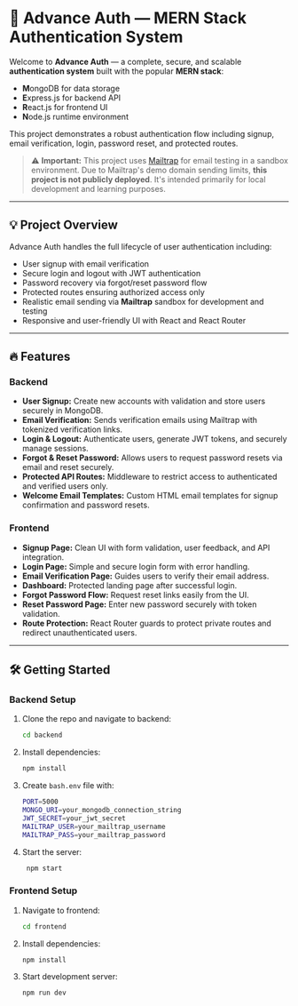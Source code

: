 # 🚀 Advance Auth — MERN Stack Authentication System

Welcome to **Advance Auth** — a complete, secure, and scalable **authentication system** built with the popular **MERN stack**:

- **M**ongoDB for data storage
- **E**xpress.js for backend API
- **R**eact.js for frontend UI
- **N**ode.js runtime environment

This project demonstrates a robust authentication flow including signup, email verification, login, password reset, and protected routes.

> ⚠️ **Important:** This project uses [Mailtrap](https://mailtrap.io/) for email testing in a sandbox environment. Due to Mailtrap's demo domain sending limits, **this project is not publicly deployed**. It's intended primarily for local development and learning purposes.

---

## 💡 Project Overview

Advance Auth handles the full lifecycle of user authentication including:

- User signup with email verification
- Secure login and logout with JWT authentication
- Password recovery via forgot/reset password flow
- Protected routes ensuring authorized access only
- Realistic email sending via **Mailtrap** sandbox for development and testing
- Responsive and user-friendly UI with React and React Router

---

## 🔥 Features

### Backend

- **User Signup:** Create new accounts with validation and store users securely in MongoDB.
- **Email Verification:** Sends verification emails using Mailtrap with tokenized verification links.
- **Login & Logout:** Authenticate users, generate JWT tokens, and securely manage sessions.
- **Forgot & Reset Password:** Allows users to request password resets via email and reset securely.
- **Protected API Routes:** Middleware to restrict access to authenticated and verified users only.
- **Welcome Email Templates:** Custom HTML email templates for signup confirmation and password resets.

### Frontend

- **Signup Page:** Clean UI with form validation, user feedback, and API integration.
- **Login Page:** Simple and secure login form with error handling.
- **Email Verification Page:** Guides users to verify their email address.
- **Dashboard:** Protected landing page after successful login.
- **Forgot Password Flow:** Request reset links easily from the UI.
- **Reset Password Page:** Enter new password securely with token validation.
- **Route Protection:** React Router guards to protect private routes and redirect unauthenticated users.

---

## 🛠️ Getting Started

### Backend Setup

1. Clone the repo and navigate to backend:
   ```bash
   cd backend
   ```
2. Install dependencies:

   ```bash
   npm install
   ```

3. Create `bash.env` file with:
   ```bash
   PORT=5000
   MONGO_URI=your_mongodb_connection_string
   JWT_SECRET=your_jwt_secret
   MAILTRAP_USER=your_mailtrap_username
   MAILTRAP_PASS=your_mailtrap_password
   ```
4. Start the server:
   ```bash
    npm start
   ```

### Frontend Setup

1. Navigate to frontend:

   ```bash
   cd frontend
   ```

2. Install dependencies:
   ```bash
   npm install
   ```
3. Start development server:
   ```bash
   npm run dev
   ```
